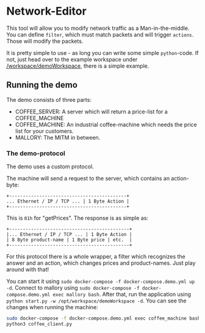 # Network-Editor
This tool will allow you to modify network traffic as a Man-in-the-middle.
You can define `filter`, which must match packets and will trigger `actions`.
Those will modify the packets.

It is pretty simple to use - as long you can write some simple `python`-code.
If not, just head over to the example workspace under [/workspace/demoWorkspace](`https://github.com/paul1278/network-editor/tree/main/workspace/demoWorkspace`), there is a simple example.

## Running the demo
The demo consists of three parts:
* COFFEE_SERVER: A server which will return a price-list for a COFFEE_MACHINE
* COFFEE_MACHINE: An industrial coffee-machine which needs the price list for your customers.
* MALLORY: The MITM in between.

### The demo-protocol
The demo uses a custom protocol.

The machine will send a request to the server, which contains an action-byte:
```
+-------------------------------------------+
... Ethernet / IP / TCP ... | 1 Byte Action |
+-------------------------------------------+
```
This is `01h` for "getPrices". The response is as simple as:
```
+--------------------------------------------+
|... Ethernet / IP / TCP ... | 1 Byte Action |
| 8 Byte product-name | 1 Byte price | etc.  |
+--------------------------------------------+
```
For this protocol there is a whole wrapper, a filter which recognizes the answer and an action, which changes prices and product-names. Just play around with that!

You can start it using `sudo docker-compose -f docker-compose.demo.yml up -d`.
Connect to mallory using `sudo docker-compose -f docker-compose.demo.yml exec mallory bash`.
After that, run the application using `python start.py -w /opt/workspace/demoWorkspace -d`.
You can see the changes when running the machine:
```bash
sudo docker-compose -f docker-compose.demo.yml exec coffee_machine bash
python3 coffee_client.py
```